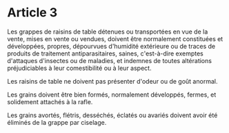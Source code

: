 # Article 3

Les grappes de raisins de table détenues ou transportées en vue de la vente, mises en vente ou vendues, doivent être normalement constituées et développées, propres, dépourvues d'humidité extérieure ou de traces de produits de traitement antiparasitaires, saines, c'est-à-dire exemptes d'attaques d'insectes ou de maladies, et indemnes de toutes altérations préjudiciables à leur comestibilité ou à leur aspect.

Les raisins de table ne doivent pas présenter d'odeur ou de goût anormal.

Les grains doivent être bien formés, normalement développés, fermes, et solidement attachés à la rafle.

Les grains avortés, flétris, desséchés, éclatés ou avariés doivent avoir été éliminés de la grappe par ciselage.
